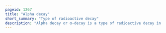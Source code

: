 ```yaml
---
pageid: 1267
title: "Alpha decay"
short_summary: "Type of radioactive decay"
description: "Alpha decay or α-decay is a type of radioactive decay in which an atomic nucleus emits an alpha particle and thereby transforms or 'decays' into a different atomic nucleus, with a mass number that is reduced by four and an atomic number that is reduced by two. An alpha Particle is identical to the Nucleus of a helium-4 Atom which consists of two Protons and two Neutrons. It has a Charge of +2 E and a Mass of 4 Da. For Example uranium-238 Decays into thorium-234."
---
```

